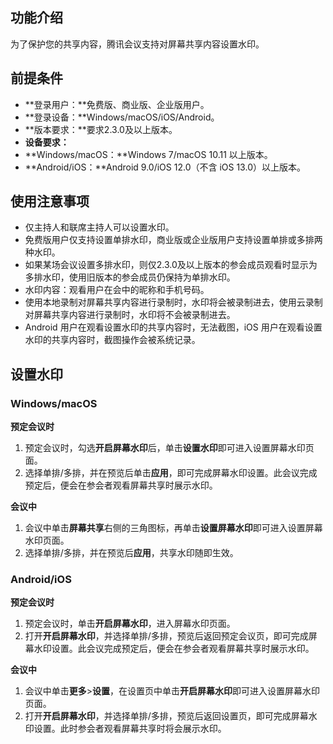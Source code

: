 ## 功能介绍
为了保护您的共享内容，腾讯会议支持对屏幕共享内容设置水印。

## 前提条件
- **登录用户：**免费版、商业版、企业版用户。
- **登录设备：**Windows/macOS/iOS/Android。
- **版本要求：**要求2.3.0及以上版本。
- **设备要求：**
 - **Windows/macOS：**Windows 7/macOS 10.11 以上版本。
 - **Android/iOS：**Android 9.0/iOS 12.0（不含 iOS 13.0）以上版本。
 
## 使用注意事项
- 仅主持人和联席主持人可以设置水印。
- 免费版用户仅支持设置单排水印，商业版或企业版用户支持设置单排或多排两种水印。
- 如果某场会议设置多排水印，则仅2.3.0及以上版本的参会成员观看时显示为多排水印，使用旧版本的参会成员仍保持为单排水印。
- 水印内容：观看用户在会中的昵称和手机号码。
- 使用本地录制对屏幕共享内容进行录制时，水印将会被录制进去，使用云录制对屏幕共享内容进行录制时，水印将不会被录制进去。
- Android 用户在观看设置水印的共享内容时，无法截图，iOS 用户在观看设置水印的共享内容时，截图操作会被系统记录。


## 设置水印
### Windows/macOS
**预定会议时**
1. 预定会议时，勾选**开启屏幕水印**后，单击**设置水印**即可进入设置屏幕水印页面。
2. 选择单排/多排，并在预览后单击**应用**，即可完成屏幕水印设置。此会议完成预定后，便会在参会者观看屏幕共享时展示水印。

**会议中**
1. 会议中单击**屏幕共享**右侧的三角图标，再单击**设置屏幕水印**即可进入设置屏幕水印页面。
2. 选择单排/多排，并在预览后**应用**，共享水印随即生效。

### Android/iOS
**预定会议时**
1. 预定会议时，单击**开启屏幕水印**，进入屏幕水印页面。
2. 打开**开启屏幕水印**，并选择单排/多排，预览后返回预定会议页，即可完成屏幕水印设置。此会议完成预定后，便会在参会者观看屏幕共享时展示水印。

**会议中**
1. 会议中单击**更多**>**设置**，在设置页中单击**开启屏幕水印**即可进入设置屏幕水印页面。
2. 打开**开启屏幕水印**，并选择单排/多排，预览后返回设置页，即可完成屏幕水印设置。此时参会者观看屏幕共享时将会展示水印。

